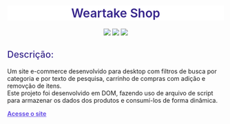 <div align="center">
  <h1 style="color: #37268C; background-color: white; font-weight: 600;">Weartake Shop</h1>
  <div>
    <img src="https://img.shields.io/badge/HTML%205-E34F26?style=flat-square&logo=html5&labelColor=101010">
    <img src="https://img.shields.io/badge/CSS%203-1572B6?style=flat-square&logo=css3&labelColor=101010&logoColor=1572B6">
    <img src="https://img.shields.io/badge/JavaScript-F7DF1E?style=flat-square&logo=javascript&labelColor=101010">
  </div>
</div>
<h2 style="color: #37268C; font-weight: 500;">Descrição:</h2>
<p>
  Um site e-commerce desenvolvido para desktop com filtros de busca por categoria e por texto de pesquisa, carrinho de compras com adição e removção de itens.<br>
  Este projeto foi desenvolvido em DOM, fazendo uso de arquivo de script para armazenar os dados dos produtos e consumí-los de forma dinâmica.
</p>
<strong><a style="color: #6b53e7" href="https://galio17.github.io/weartake-shop/">Acesse o site</a></strong>
